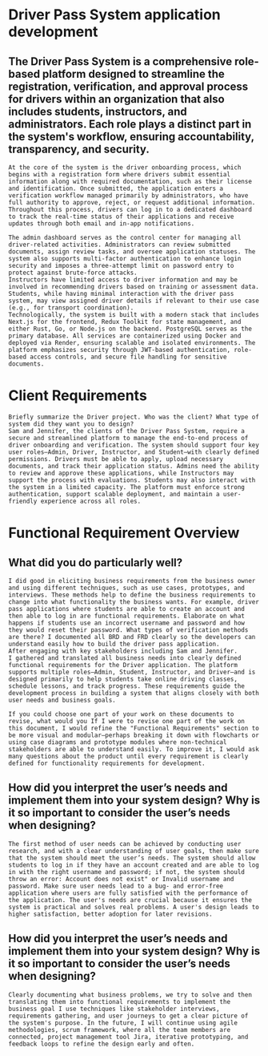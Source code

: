 # Driver Pass System application development

## The Driver Pass System is a comprehensive role-based platform designed to streamline the registration, verification, and approval process for drivers within an organization that also includes students, instructors, and administrators. Each role plays a distinct part in the system's workflow, ensuring accountability, transparency, and security.
    At the core of the system is the driver onboarding process, which begins with a registration form where drivers submit essential information along with required documentation, such as their license and identification. Once submitted, the application enters a verification workflow managed primarily by administrators, who have full authority to approve, reject, or request additional information. Throughout this process, drivers can log in to a dedicated dashboard to track the real-time status of their applications and receive updates through both email and in-app notifications.

    The admin dashboard serves as the control center for managing all driver-related activities. Administrators can review submitted documents, assign review tasks, and oversee application statuses. The system also supports multi-factor authentication to enhance login security and imposes a three-attempt limit on password entry to protect against brute-force attacks.
    Instructors have limited access to driver information and may be involved in recommending drivers based on training or assessment data. Students, while having minimal interaction with the driver pass system, may view assigned driver details if relevant to their use case (e.g., for transport coordination).
    Technologically, the system is built with a modern stack that includes Next.js for the frontend, Redux Toolkit for state management, and either Rust, Go, or Node.js on the backend. PostgreSQL serves as the primary database. All services are containerized using Docker and deployed via Render, ensuring scalable and isolated environments. The platform emphasizes security through JWT-based authentication, role-based access controls, and secure file handling for sensitive documents.

# Client Requirements
    Briefly summarize the Driver project. Who was the client? What type of system did they want you to design?
    Sam and Jennifer, the clients of the Driver Pass System, require a secure and streamlined platform to manage the end-to-end process of driver onboarding and verification. The system should support four key user roles—Admin, Driver, Instructor, and Student—with clearly defined permissions. Drivers must be able to apply, upload necessary documents, and track their application status. Admins need the ability to review and approve these applications, while Instructors may support the process with evaluations. Students may also interact with the system in a limited capacity. The platform must enforce strong authentication, support scalable deployment, and maintain a user-friendly experience across all roles.
# Functional Requirement Overview
 ## What did you do particularly well? 
    I did good in eliciting business requirements from the business owner and using different techniques, such as use cases, prototypes, and interviews. These methods help to define the business requirements to change into what functionality the business wants. For example, driver pass applications where students are able to create an account and then able to log in are functional requirements. Elaborate on what happens if students use an incorrect username and password and how they would reset their password. What types of verification methods are there? I documented all BRD and FRD clearly so the developers can understand easily how to build the driver pass application.
    After engaging with key stakeholders including Sam and Jennifer.
    I gathered and translated all business needs into clearly defined functional requirements for the Driver application. The platform supports multiple roles—Admin, Student, Instructor, and Driver—and is designed primarily to help students take online driving classes, schedule lessons, and track progress. These requirements guide the development process in building a system that aligns closely with both user needs and business goals.

    If you could choose one part of your work on these documents to revise, what would you If I were to revise one part of the work on this document, I would refine the "Functional Requirements" section to be more visual and modular—perhaps breaking it down with flowcharts or using case diagrams and prototype modules where non-technical stakeholders are able to understand easily. To improve it, I would ask many questions about the product until every requirement is clearly defined for functionality requirements for development.


## How did you interpret the user’s needs and implement them into your system design? Why is it so important to consider the user’s needs when designing?
    The first method of user needs can be achieved by conducting user research, and with a clear understanding of user goals, then make sure that the system should meet the user’s needs. The system should allow students to log in if they have an account created and are able to log in with the right username and password; if not, the system should throw an error: Account does not exist" or Invalid username and password. Make sure user needs lead to a bug- and error-free application where users are fully satisfied with the performance of the application. The user's needs are crucial because it ensures the system is practical and solves real problems. A user's design leads to higher satisfaction, better adoption for later revisions.
## How did you interpret the user’s needs and implement them into your system design? Why is it so important to consider the user’s needs when designing?
    Clearly documenting what business problems, we try to solve and then translating them into functional requirements to implement the business goal I use techniques like stakeholder interviews, requirements gathering, and user journeys to get a clear picture of the system's purpose. In the future, I will continue using agile methodologies, scrum framework, where all the team members are connected, project management tool Jira, iterative prototyping, and feedback loops to refine the design early and often.

